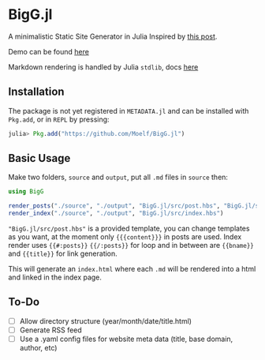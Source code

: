 # BigG.jl
A minimalistic Static Site Generator in Julia
Inspired by [this post](https://blog.thea.codes/a-small-static-site-generator/).

Demo can be found [here](https://github.com/Moelf/BigG_demo)

Markdown rendering is handled by Julia `stdlib`, docs [here](https://pkg.julialang.org/docs/julia/THl1k/1.1.1/stdlib/Markdown.html)
<!-- | **Build Status**                                                                                |
|:-----------------------------------------------------------------------------------------------:|
|[![Build Status](https://travis-ci.org/Moelf/Telegrambot.jl.svg?branch=master)](https://travis-ci.org/Moelf/Telegrambot.jl)| -->

## Installation

The package is not yet registered in `METADATA.jl` and can be installed with `Pkg.add`, or in `REPL` by pressing:
```julia
julia> Pkg.add("https://github.com/Moelf/BigG.jl")
```

## Basic Usage
Make two folders, `source` and `output`, put all `.md` files in `source` then:

```julia
using BigG

render_posts("./source", "./output", "BigG.jl/src/post.hbs", "BigG.jl/src/head_injection.html")
render_index("./source", "./output", "BigG.jl/src/index.hbs")
```
`"BigG.jl/src/post.hbs"` is a provided template, you can change templates as you want, at the moment only `{{{content}}}`
in posts are used. Index render uses `{{#:posts}}` `{{/:posts}}` for loop and in between are `{{bname}}` and `{{title}}` for link
generation.

This will generate an `index.html` where each `.md` will be rendered into a html and
linked in the index page.

## To-Do
- [ ] Allow directory structure (year/month/date/title.html)
- [ ] Generate RSS feed
- [ ] Use a .yaml config files for website meta data (title, base domain, author, etc)
